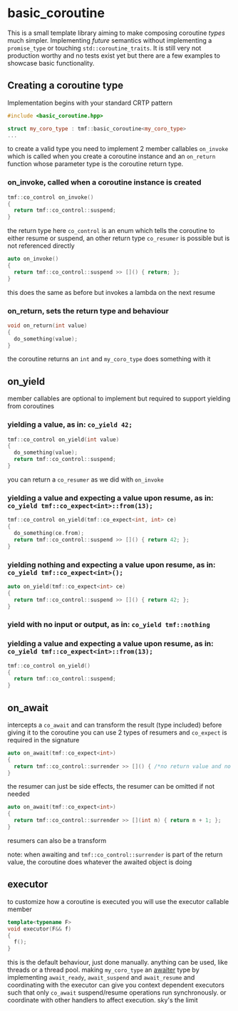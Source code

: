 # basic_coroutine
This is a small template library aiming to make composing coroutine *types* much simpler. Implementing *future* semantics without implementing a
`promise_type` or touching `std::coroutine_traits`. It is still very not production worthy and no tests exist yet but there are a
 few examples to showcase basic functionality.
 
## Creating a coroutine type
Implementation begins with your standard CRTP pattern
```c++
#include <basic_coroutine.hpp>

struct my_coro_type : tmf::basic_coroutine<my_coro_type>
...
```
to create a valid type you need to implement 2 member callables `on_invoke` which is called when you create a coroutine instance and 
an `on_return` function whose parameter type is the coroutine return type.
### on_invoke, called when a coroutine instance is created
```c++
tmf::co_control on_invoke()
{
  return tmf::co_control::suspend;
}
```
the return type here `co_control` is an enum which tells the coroutine to either resume or suspend, 
an other return type `co_resumer` is possible but is not referenced directly
```c++
auto on_invoke()
{
  return tmf::co_control::suspend >> []() { return; };
}
```
this does the same as before but invokes a lambda on the next resume
### on_return, sets the return type and behaviour
```c++
void on_return(int value)
{
  do_something(value);
}
```
the coroutine returns an `int` and `my_coro_type` does something with it

## on_yield
member callables are optional to implement but required to support yielding from coroutines
### yielding a value, as in: `co_yield 42;`
```c++
tmf::co_control on_yield(int value)
{
  do_something(value);
  return tmf::co_control::suspend;
}
```
you can return a `co_resumer` as we did with `on_invoke`
### yielding a value and expecting a value upon resume, as in: `co_yield tmf::co_expect<int>::from(13);`
```c++
tmf::co_control on_yield(tmf::co_expect<int, int> ce)
{
  do_something(ce.from);
  return tmf::co_control::suspend >> []() { return 42; };
}
```
### yielding nothing and expecting a value upon resume, as in: `co_yield tmf::co_expect<int>();`
```c++
auto on_yield(tmf::co_expect<int> ce)
{
  return tmf::co_control::suspend >> []() { return 42; };
}
```
### yield with no input or output, as in: `co_yield tmf::nothing`
### yielding a value and expecting a value upon resume, as in: `co_yield tmf::co_expect<int>::from(13);`
```c++
tmf::co_control on_yield()
{
  return tmf::co_control::suspend;
}
```
## on_await
intercepts a `co_await` and can transform the result (type included) before giving it to the coroutine
you can use 2 types of resumers and `co_expect` is required in the signature
```c++
auto on_await(tmf::co_expect<int>)
{
  return tmf::co_control::surrender >> []() { /*no return value and no parameters*/};
}
```
the resumer can just be side effects, the resumer can be omitted if not needed
```c++
auto on_await(tmf::co_expect<int>)
{
  return tmf::co_control::surrender >> [](int n) { return n + 1; };
}
```
resumers can also be a transform

note: when awaiting and `tmf::co_control::surrender` is part of the return value, the coroutine does whatever the awaited object is doing

## executor
to customize how a coroutine is executed you will use the executor callable member
```c++
template<typename F>
void executor(F&& f)
{
  f();
}
```
this is the default behaviour, just done manually.
anything can be used, like threads or a thread pool. making `my_coro_type` an [awaiter](https://en.cppreference.com/w/cpp/language/coroutines#co_await) type
by implementing `await_ready`, `await_suspend` and `await_resume` and coordinating with the executor can give you context dependent executors
such that only `co_await` suspend/resume operations run synchronously. or coordinate with other handlers to affect execution. sky's the limit
